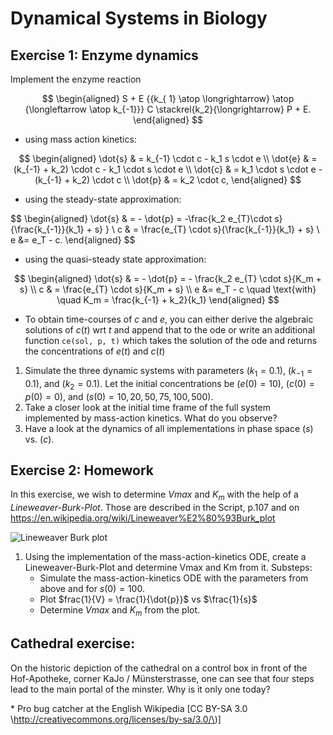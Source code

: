 Dynamical Systems in Biology 
============================


Exercise 1: Enzyme dynamics
---------------------------

Implement the enzyme reaction

$$
\begin{aligned} 
S + E 
{{k_{ 1} \atop \longrightarrow} \atop {\longleftarrow \atop k_{-1}}} 
C \stackrel{k_2}{\longrightarrow} 
P + E. 
\end{aligned} 
$$

-   using mass action kinetics:

$$ 
\begin{aligned} 
\dot{s} & = k_{-1} \cdot c - k_1 s \cdot e \\ 
\dot{e} & = (k_{-1} + k_2) \cdot c - k_1 \cdot s \cdot e \\ 
\dot{c} & = k_1 \cdot s \cdot e - (k_{-1} + k_2) \cdot c \\ 
\dot{p} & = k_2 \cdot c, 
\end{aligned}
$$






-   using the steady-state approximation:

$$ 
\begin{aligned} 
\dot{s} & = - \dot{p} = -\frac{k_2 e_{T}\cdot s}{\frac{k_{-1}}{k_1} + s} } \\ 
c & = \frac{e_{T} \cdot s}{\frac{k_{-1}}{k_1} + s} \\
e &= e_T - c. 
\end{aligned} 
$$



-   using the quasi-steady state approximation:

$$ 
\begin{aligned} 
\dot{s} & = - \dot{p} = - \frac{k_2 e_{T} \cdot s}{K_m + s} \\ 
c & = \frac{e_{T} \cdot s}{K_m + s} \\
e &= e_T - c
\quad \text{with} \quad K_m = \frac{k_{-1} + k_2}{k_1} 
\end{aligned}
$$




* To obtain time-courses of $c$ and $e$, you can either derive the algebraic solutions of $c(t)$ wrt $t$ and append that to the ode or write an additional function `ce(sol, p, t)` which takes the solution of the ode and returns the concentrations of $e(t)$ and $c(t)$



1. Simulate the three dynamic systems with parameters $(k_1 = 0.1)$, $(k_{-1} = 0.1)$, and $(k_2 = 0.1)$. Let the initial concentrations be $(e(0) = 10)$, $(c(0) = p(0) = 0)$, and $(s(0) = 10, 20, 50, 75, 100, 500)$. 
1. Take a closer look at the initial time frame of the full system implemented by mass-action kinetics. What do you observe?
1. Have a look at the dynamics of all implementations in phase space $(s)$ vs. $(c)$.


Exercise 2: Homework
---------------------------

In this exercise, we wish to determine $Vmax$ and $K_m$ with the help of a *Lineweaver-Burk-Plot*.
Those are described in the Script, p.107 and on https://en.wikipedia.org/wiki/Lineweaver%E2%80%93Burk_plot 

![Lineweaver Burk plot](https://upload.wikimedia.org/wikipedia/commons/7/70/Lineweaver-Burke_plot.svg)



1. Using the implementation of the mass-action-kinetics ODE, create a Lineweaver-Burk-Plot and determine Vmax and Km from it. Substeps:
    * Simulate the mass-action-kinetics ODE  with the parameters from above and for $s(0) = 100$.
    * Plot $frac{1}{V} = \frac{1}{\dot{p}}$ vs $\frac{1}{s}$ 
    * Determine $Vmax$ and $K_m$ from the plot.
    




Cathedral exercise:
-------------------

On the historic depiction of the cathedral on a control box in front of
the Hof-Apotheke, corner KaJo / Münsterstrasse, one can see that four
steps lead to the main portal of the minster. Why is it only one today?


\* Pro bug catcher at the English Wikipedia \[CC BY-SA 3.0 \http://creativecommons.org/licenses/by-sa/3.0/\)\]